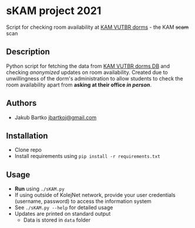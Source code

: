 # sKAM project 2021
Script for checking room availability at [KAM VUTBR dorms](http://www.kam.vutbr.cz/) - the KAM ~~scam~~ scan

## Description
Python script for fetching the data from [KAM VUTBR dorms DB](https://www.kn.vutbr.cz/) and checking _anonymized_ updates on room availability. Created due to unwillingness of the dorm's administration to allow students to check the room availability apart from __asking at their office *in person*__.

## Authors
- Jakub Bartko jbartkoj@gmail.com

## Installation
- Clone repo
- Install requirements using `pip install -r requirements.txt`

## Usage
- **Run** using `./sKAM.py`
- If using outside of KolejNet network, provide your user credentials (username, password) to access the information system
- See `./sKAM.py --help` for detailed usage
- Updates are printed on standard output
  - Data is stored in `data` folder

